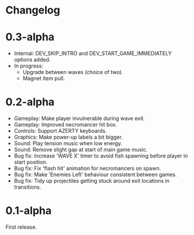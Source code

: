 # Changelog

# 0.3-alpha

* Internal: DEV_SKIP_INTRO and DEV_START_GAME_IMMEDIATELY options added.
* In progress:
    * Upgrade between waves (choice of two).
    * Magnet item pull.
    

# 0.2-alpha

* Gameplay: Make player invulnerable during wave exit.
* Gameplay: Improved necromancer hit box.
* Controls: Support AZERTY keyboards.
* Graphics: Make power-up labels a bit bigger.
* Sound: Play tension music when low energy.
* Sound: Remove slight gap at start of main game music.
* Bug fix: Increase 'WAVE X' timer to avoid fish spawning before player in start position.
* Bug fix: Fix 'flash hit' animation for necromancers on spawn.
* Bug fix: Make 'Enemies Left' behaviour consistent between games.
* Bug fix: Tidy up projectiles getting stuck around exit locations in transitions.

# 0.1-alpha

First release.
